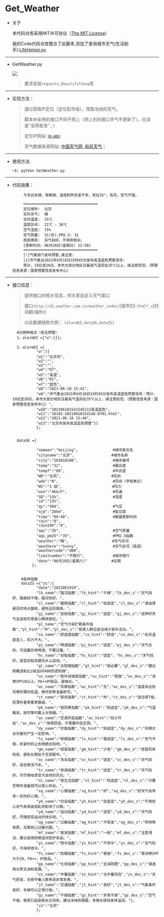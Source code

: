 
# Get_Weather
 
 * 关于
      
      本代码仓库采用MIT许可协议（[The MIT License](https://github.com/whitejoce/Get_Weather/blob/main/LICENSE)）
      
      我的Code代码仓库整合了此脚本,添加了查询城市天气(生活助手):[LifeHelper.py](https://github.com/whitejoce/Code/blob/main/Code/LifeHelper.py)
      
* * *

* GetWeather.py
 
    <p align="left">
     <a href="https://docs.python.org/3/download.html">
       <img src="https://img.shields.io/badge/Python-3.x-green.svg">
     </a>
   </p>
  
  >要求安装`requests,BeautifulSoup`库

* * *

*   实现方法：

    > 通过获取IP定位（定位到市级），爬取当地的天气。
    > 
    > 脚本中采用的接口不同于网上（网上的的接口天气不更新了），应该是“全网首发”     ; )
    >
    >定位IP网站: [ip-api](http://ip-api.com/json/?lang=zh-CN);
    >
    > 天气数据来源网站: [中国天气网 ](http://www.weather.com.cn/),[和风天气](https://www.qweather.com/)；

* * *

*   使用方法:
    
     `~$: python GetWeather.py`

* * *




* 代码效果：

      
           今天白天晴，夜晚晴，温度和昨天差不多，现在35°，有风，空气不错。

           ==================================
           定位城市:  北京
           实时天气:  晴
           实时温度:  35℃
           温度区间:  21℃ - 36℃
           空气湿度:  15%
           空气质量:  31(优),PM2.5: 31
           雨具携带:  天气较好，不用带雨伞。
           [更新时间: 06月20日(星期日) 12:50]
           ==================================
           [!]气象部门发布预警,请注意:
           [1]市气象台2021年6月18日15时45分发布高温蓝色预警信号:
           预计，19日至20日，本市大部分地区日最高气温将在35℃以上，请注意防范。（预警信息来源：国家预警信息发布中心）
       
* * *
 * 接口信息：

   >提供接口的相关信息，供大家自定义天气窗口
   >
   > 接口:`http://d1.weather.com.cn/weather_index/`[城市ID]`.html?_=`[时间戳(毫秒)]
   >
   >以此数据结构为例：
         `[alarmDZ,dataSK,dataZS]`
         
         
         #分两种格式（有无预警）
         1，alarmDZ ={"w":[]};
         
         2，alarmDZ ={
                  "w":[{
                  "w1":"北京市",
                  "w2":"",
                  "w3":"",
                  "w4":"07",
                  "w5":"高温",
                  "w6":"01",
                  "w7":"蓝色",
                  "w8":"2021-06-18 15:41",
                  "w9":"市气象台2021年6月18日15时45分发布高温蓝色预警信号：预计，19日至20日，本市大部分地区日最高气温将在35℃以上，请注意防范。（预警信息来源：国家预警信息发布中心）",
                  "w10":"202106181541545112高温蓝色",
                  "w11":"10101-20210618154146-0701.html",
                  "w12":"2021-06-18 15:44",
                  "w13":"北京市发布高温蓝色预警"}]
                  };

         
         dataSK ={
         
                  "nameen":"beijing",                #城市英文名
                  "cityname":"北京",                 #城市名称
                  "city":"101010100",                #城市编号
                  "temp":"32",                       #摄氏度
                  "tempf":"89",                      #华氏度
                  "WD":"北风",                       #风向
                  "wde":"N",                         #风向（字母表示）
                  "WS":"1 级",                       #风力
                  "wse":"4km/h",                     #风速
                  "SD":"13%",                        #湿度
                  "sd":"13%",
                  "qy":"994",                        #气压
                  "njd":"26km",                      #能见度
                  "time":"09:40",                    #数据更新时间
                  "rain":"0",
                  "rain24h":"0",
                  "aqi":"35",                        #空气质量
                  "aqi_pm25":"35",                   #PM2.5指数
                  "weather":"晴",                    #天气状况
                  "weathere":"Sunny",                #天气状况（英语）
                  "weathercode":"d00",
                  "limitnumber":"不限行",             #城市限行
                  "date":"06月19日(星期六)"           #日期
                };
                
           
           #各种指数
           dataZS ={"zs":{
                  "date":"2021061918",
                  "lk_name":"路况指数","lk_hint":"干燥","lk_des_s":"天气较好，路面较干燥，路况较好。",
                  "cl_name":"晨练指数","cl_hint":"较适宜","cl_des_s":"请选择避风的地点晨练，避免迎风锻炼。",
                  "gj_name":"逛街指数","gj_hint":"适宜","gj_des_s":"这种好天气去逛街可使身心畅快放松。",
                  "pl_name":"空气污染扩散条件指数","pl_hint":"中","pl_des_s":"易感人群应适当减少室外活动。",
                  "co_name":"舒适度指数","co_hint":"舒适","co_des_s":"白天温度宜人，风力不大。",
                  "pj_name":"啤酒指数","pj_hint":"适宜","pj_des_s":"天气炎热，可适量饮用啤酒，不要过量。",
                  "hc_name":"划船指数","hc_hint":"适宜"，"hc_des_s":"天气较好，适宜划船及嬉玩水上运动。",
                  "gl_name":"太阳镜指数","gl_hint":"很必要","gl_des_s":"建议佩戴透射比2级且UV400的遮阳镜",
                  "uv_name":"紫外线强度指数","uv_hint":"很强","uv_des_s":"涂擦SPF20以上，PA++护肤品，避强光。",
                  "wc_name":"风寒指数","wc_hint":"无","wc_des_s":"温度未达到风寒所需的低温，稍作防寒准备即可。",
                  "ct_name":"穿衣指数","ct_hint":"热","ct_des_s":"适合穿T恤、短薄外套等夏季服装。",
                  "pk_name":"放风筝指数","pk_hint":"较适宜","pk_des_s":"气温略高，放风筝时戴上太阳帽。",
                  "ac_name":"空调开启指数","ac_hint":"较少开启","ac_des_s":"体感舒适，不需要开启空调。",
                  "dy_name":"钓鱼指数","dy_hint":"较适宜","dy_des_s":"风稍大会对垂钓产生一定影响。",
                  "ls_name":"晾晒指数","ls_hint":"极适宜","ls_des_s":"天气不错，抓紧时机让衣物晒太阳吧。",
                  "gm_name":"感冒指数","gm_hint":"少发","gm_des_s":"感冒机率较低，避免长期处于空调屋中。",
                  "xc_name":"洗车指数","xc_hint":"适宜","xc_des_s":"天气较好，适合擦洗汽车。",
                  "tr_name":"旅游指数","tr_hint":"适宜","tr_des_s":"天气较好，可尽情地享受大自然的风光。",
                  "nl_name":"夜生活指数","nl_hint":"较适宜","nl_des_s":"只要您稍作准备就可以放心外出。",
                  "xq_name":"心情指数","xq_hint":"好","xq_des_s":"好天气会带来一天的好心情。",
                  "yh_name":"约会指数","yh_hint":"较适宜","yh_des_s":"不用担心天气来调皮捣乱而影响了兴致。",
                  "yd_name":"运动指数","yd_hint":"适宜","yd_des_s":"天气较好，尽情感受运动的快乐吧。",
                  "ag_name":"过敏指数","ag_hint":"不易发","ag_des_s":"除特殊体质，无需担心过敏问题。",
                  "mf_name":"美发指数","mf_hint":"一般","mf_des_s":"注意清洁，建议选用防晒滋润型护发品。",
                  "ys_name":"雨伞指数","ys_hint":"不带伞","ys_des_s":"天气较好，不用带雨伞。",
                  "fs_name":"防晒指数","fs_hint":"极强","fs_des_s":"需涂擦SPF大于20，PA++，护肤品。",
                  "pp_name":"化妆指数","pp_hint":"去油防晒","pp_des_s":"请选用水质无油粉底霜。",
                  "zs_name":"中暑指数","zs_hint":"无中暑风险","zs_des_s":"天气舒适，对易中暑人群来说非常友善。",
                  "jt_name":"交通指数","jt_hint":"良好","jt_des_s":"气象条件良好，车辆可以正常行驶。",
                  "gz_name":"干燥指数","gz_hint":"非常干燥","gz_des_s":"空气干燥，极易引起皮肤水分流失，建议涂抹防晒霜，多喝水保持身体滋润。"},
                  "cn":"北京"
                  };




